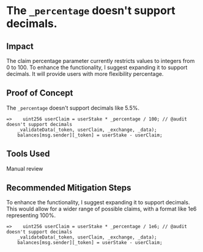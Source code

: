 # The `_percentage` doesn't support decimals.

## Impact
The claim percentage parameter currently restricts values to integers from 0 to 100.
To enhance the functionality, I suggest expanding it to support decimals.
It will provide users with more flexibility percentage.

## Proof of Concept
The `_percentage` doesn't support decimals like 5.5%.
```solidity PrelaunchPoints.sol#L253
=>    uint256 userClaim = userStake * _percentage / 100; // @audit doesn't support decimals
    _validateData(_token, userClaim, _exchange, _data);
    balances[msg.sender][_token] = userStake - userClaim;
```


## Tools Used
Manual review

## Recommended Mitigation Steps
To enhance the functionality, I suggest expanding it to support decimals.
This would allow for a wider range of possible claims, with a format like 1e6 representing 100%.

```solidity PrelaunchPoints.sol#L253
=>    uint256 userClaim = userStake * _percentage / 1e6; // @audit doesn't support decimals
    _validateData(_token, userClaim, _exchange, _data);
    balances[msg.sender][_token] = userStake - userClaim;
```